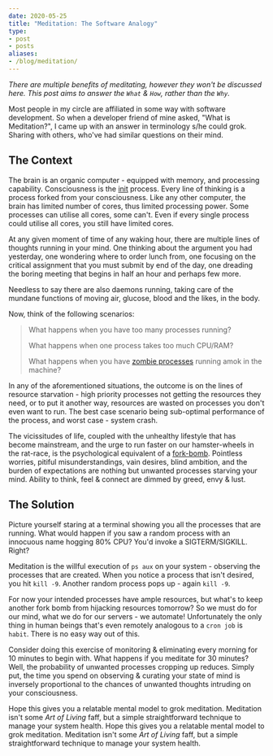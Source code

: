 ```yaml
---
date: 2020-05-25
title: "Meditation: The Software Analogy"
type:
- post
- posts
aliases:
- /blog/meditation/
---
```


_There are multiple benefits of meditating, however they won't be discussed here. This post aims to answer the `What` & `How`, rather than the `Why`._

Most people in my circle are affiliated in some way with software development. So when a developer friend of mine asked, "What is Meditation?", I came up with an answer in terminology s/he could grok. Sharing with others, who've had similar questions on their mind.

## The Context

The brain is an organic computer - equipped with memory, and processing capability. Consciousness is the [init](https://en.wikipedia.org/wiki/Init) process. Every line of thinking is a process forked from your consciousness. Like any other computer, the brain has limited number of cores, thus limited processing power. Some processes can utilise all cores, some can't. Even if every single process could utilise all cores, you still have limited cores.

At any given moment of time of any waking hour, there are multiple lines of thoughts running in your mind. One thinking about the argument you had yesterday, one wondering where to order lunch from, one focusing on the critical assignment that you must submit by end of the day, one dreading the boring meeting that begins in half an hour and perhaps few more.

Needless to say there are also daemons running, taking care of the mundane functions of moving air, glucose, blood and the likes, in the body.

Now, think of the following scenarios:

> What happens when you have too many processes running?
>
> What happens when one process takes too much CPU/RAM?
>
> What happens when you have [zombie processes](https://en.wikipedia.org/wiki/Zombie_process) running amok in the machine?

In any of the aforementioned situations, the outcome is on the lines of resource starvation - high priority processes not getting the resources they need, or to put it another way, resources are wasted on processes you don't even want to run. The best case scenario being sub-optimal performance of the process, and worst case - system crash.

The vicissitudes of life, coupled with the unhealthy lifestyle that has become mainstream, and the urge to run faster on our hamster-wheels in the rat-race, is the psychological equivalent of a [fork-bomb](https://en.wikipedia.org/wiki/Fork_bomb). Pointless worries, pitiful misunderstandings, vain desires, blind ambition, and the burden of expectations are nothing but unwanted processes starving your mind. Ability to think, feel & connect are dimmed by greed, envy & lust.

## The Solution

Picture yourself staring at a terminal showing you all the processes that are running. What would happen if you saw a random process with an innocuous name hogging 80% CPU? You'd invoke a SIGTERM/SIGKILL. Right?

Meditation is the willful execution of `ps aux` on your system - observing the processes that are created. When you notice a process that isn't desired, you hit `kill -9`. Another random process pops up - again `kill -9`.

For now your intended processes have ample resources, but what's to keep another fork bomb from hijacking resources tomorrow? So we must do for our mind, what we do for our servers - we automate! Unfortunately the only thing in human beings that's even remotely analogous to a `cron job` is `habit`. There is no easy way out of this.

Consider doing this exercise of monitoring & eliminating every morning for 10 minutes to begin with. What happens if you meditate for 30 minutes? Well, the probability of unwanted processes cropping up reduces. Simply put, the time you spend on observing & curating your state of mind is inversely proportional to the chances of unwanted thoughts intruding on your consciousness.

Hope this gives you a relatable mental model to grok meditation. Meditation isn't some _Art of Living_ faff, but a simple straightforward technique to manage your system health.
Hope this gives you a relatable mental model to grok meditation. Meditation isn't some _Art of Living_ faff, but a simple straightforward technique to manage your system health.
